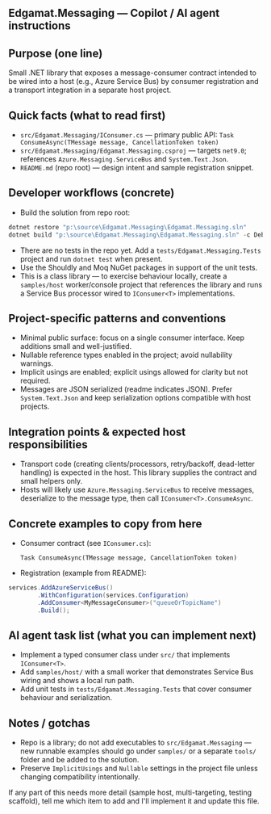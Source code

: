 ## Edgamat.Messaging — Copilot / AI agent instructions

Purpose (one line)
-------------------
Small .NET library that exposes a message-consumer contract intended to be wired into a host (e.g., Azure Service Bus) by consumer registration and a transport integration in a separate host project.

Quick facts (what to read first)
--------------------------------
- `src/Edgamat.Messaging/IConsumer.cs` — primary public API: `Task ConsumeAsync(TMessage message, CancellationToken token)`
- `src/Edgamat.Messaging/Edgamat.Messaging.csproj` — targets `net9.0`; references `Azure.Messaging.ServiceBus` and `System.Text.Json`.
- `README.md` (repo root) — design intent and sample registration snippet.

Developer workflows (concrete)
-----------------------------
- Build the solution from repo root:

```powershell
dotnet restore "p:\source\Edgamat.Messaging\Edgamat.Messaging.sln"
dotnet build "p:\source\Edgamat.Messaging\Edgamat.Messaging.sln" -c Debug
```

- There are no tests in the repo yet. Add a `tests/Edgamat.Messaging.Tests` project and run `dotnet test` when present.
- Use the Shouldly and Moq NuGet packages in support of the unit tests.
- This is a class library — to exercise behaviour locally, create a `samples/host` worker/console project that references the library and runs a Service Bus processor wired to `IConsumer<T>` implementations.

Project-specific patterns and conventions
--------------------------------------
- Minimal public surface: focus on a single consumer interface. Keep additions small and well-justified.
- Nullable reference types enabled in the project; avoid nullability warnings.
- Implicit usings are enabled; explicit usings allowed for clarity but not required.
- Messages are JSON serialized (readme indicates JSON). Prefer `System.Text.Json` and keep serialization options compatible with host projects.

Integration points & expected host responsibilities
--------------------------------------------------
- Transport code (creating clients/processors, retry/backoff, dead-letter handling) is expected in the host. This library supplies the contract and small helpers only.
- Hosts will likely use `Azure.Messaging.ServiceBus` to receive messages, deserialize to the message type, then call `IConsumer<T>.ConsumeAsync`.

Concrete examples to copy from here
----------------------------------
- Consumer contract (see `IConsumer.cs`):

	`Task ConsumeAsync(TMessage message, CancellationToken token)`

- Registration (example from README):

```csharp
services.AddAzureServiceBus()
		.WithConfiguration(services.Configuration)
		.AddConsumer<MyMessageConsumer>("queueOrTopicName")
		.Build();
```

AI agent task list (what you can implement next)
----------------------------------------------
- Implement a typed consumer class under `src/` that implements `IConsumer<T>`.
- Add `samples/host/` with a small worker that demonstrates Service Bus wiring and shows a local run path.
- Add unit tests in `tests/Edgamat.Messaging.Tests` that cover consumer behaviour and serialization.

Notes / gotchas
----------------
- Repo is a library; do not add executables to `src/Edgamat.Messaging` — new runnable examples should go under `samples/` or a separate `tools/` folder and be added to the solution.
- Preserve `ImplicitUsings` and `Nullable` settings in the project file unless changing compatibility intentionally.

If any part of this needs more detail (sample host, multi-targeting, testing scaffold), tell me which item to add and I'll implement it and update this file.

